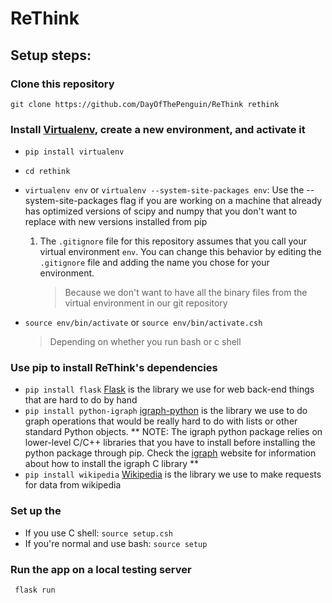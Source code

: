 # ReThink

## Setup steps:

### Clone this repository

`git clone https://github.com/DayOfThePenguin/ReThink rethink`

### Install [Virtualenv](https://virtualenv.pypa.io/en/latest/), create a new environment, and activate it

* `pip install virtualenv`
* `cd rethink`
* `virtualenv env` or `virtualenv --system-site-packages env`: Use the --system-site-packages flag if you are working on a machine that already has optimized versions of scipy and numpy that you don't want to replace with new versions installed from pip
    1. The `.gitignore` file for this repository assumes that you call your virtual environment `env`.  You can change this behavior by editing the `.gitignore` file and adding the name you chose for your environment.
          > Because we don't want to have all the binary files from the virtual environment in our git repository

* `source env/bin/activate` or `source env/bin/activate.csh`
    > Depending on whether you run bash or c shell 

### Use pip to install ReThink's dependencies
* `pip install flask` [Flask](http://flask.pocoo.org/) is the library we use for web back-end things that are hard to do by hand
* `pip install python-igraph` [igraph-python](http://igraph.org/python/) is the library we use to do graph operations that would be really hard to do with lists or other standard Python objects. ** NOTE: The igraph python package relies on lower-level C/C++ libraries that you have to install before installing the python package through pip. Check the [igraph](http://igraph.org/)  website for information about how to install the igraph C library **
* `pip install wikipedia` [Wikipedia](https://pypi.python.org/pypi/wikipedia)
is the library we use to make requests for data from wikipedia

### Set up the
* If you use C shell:
    `source setup.csh`
* If you're normal and use bash:
    `source setup`

### Run the app on a local testing server

     flask run
